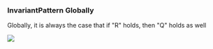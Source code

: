 ### InvariantPattern Globally

Globally, it is always the case that if "R" holds, then "Q" holds as well

![](/img/patterns/InvariantPattern_Globally.svg)
